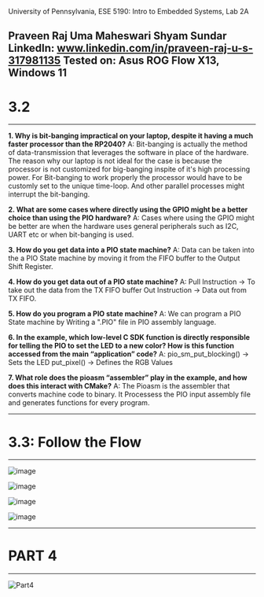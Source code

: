 University of Pennsylvania, ESE 5190: Intro to Embedded Systems, Lab 2A

Praveen Raj Uma Maheswari Shyam Sundar
    LinkedIn: www.linkedin.com/in/praveen-raj-u-s-317981135
Tested on: Asus ROG Flow X13, Windows 11
---------------------------------------------------------------------------------------------------------------------------------------------
# 3.2
----------------------------------------------------------------------------------------------------------------------------------------------
**1. Why is bit-banging impractical on your laptop, despite it having a much faster processor than the RP2040?**
A: Bit-banging is actually the method of data-transmission that leverages the software in place of the hardware. The reason why our laptop is not ideal for the case is because the processor is not customized for big-banging inspite of it's high processing power. For Bit-banging to work properly the processor would have to be customly set to the unique time-loop. And other parallel processes might interrupt the bit-banging.

**2. What are some cases where directly using the GPIO might be a better choice than using the PIO hardware?**
A: Cases where using the GPIO might be better are when the hardware uses general peripherals such as I2C, UART etc or when bit-banging is used. 

**3. How do you get data into a PIO state machine?**
A: Data can be taken into the a PIO State machine by moving it from the FIFO buffer to the Output Shift Register.

**4. How do you get data out of a PIO state machine?**
A: Pull Instruction -> To take out the data from the TX FIFO buffer 
   Out Instruction -> Data out from TX FIFO.
   
**5. How do you program a PIO state machine?**
A: We can program a PIO State machine by Writing a ".PIO" file in PIO assembly language. 

**6. In the example, which low-level C SDK function is directly responsible for telling the PIO to set the LED to a new color? How is this function accessed from the main “application” code?**
A: pio_sm_put_blocking() -> Sets the LED 
   put_pixel() -> Defines the RGB Values
   
**7. What role does the pioasm “assembler” play in the example, and how does this interact with CMake?**
A: The Pioasm is the assembler that converts machine code to binary. It Processess the PIO input assembly file and generates functions for every program.

---------------------------------------------------------------------------------------------------------------------------------------------------------------
# 3.3: Follow the Flow
---------------------------------------------------------------------------------------------------------------------------------------------------------------
![image](https://user-images.githubusercontent.com/114270637/202805664-57207d31-1cab-48d2-8ef3-5c05815c58e7.png)

![image](https://user-images.githubusercontent.com/114270637/202805768-1f6f58ab-a5dd-433b-a52b-69da087ae700.png)


![image](https://user-images.githubusercontent.com/114270637/202805838-3acd3634-6de9-4ec9-bbed-fcb3ca4e19f5.png)


![image](https://user-images.githubusercontent.com/114270637/202805853-db823212-8ccc-4bd3-abd6-05939a58dbe0.png)




--------------------------------------------------------------------------------------------------------------------------------------------------------
# PART 4
---------------------------------------------------------------------------------------------------------------------------------------------------------

![Part4](https://user-images.githubusercontent.com/114270637/202566242-f4b87490-ab9c-466d-b8fa-78984efcb94c.gif)
